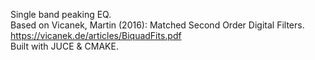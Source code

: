 Single band peaking EQ.  
Based on Vicanek, Martin (2016): Matched Second Order Digital Filters.
https://vicanek.de/articles/BiquadFits.pdf  
Built with JUCE & CMAKE.
